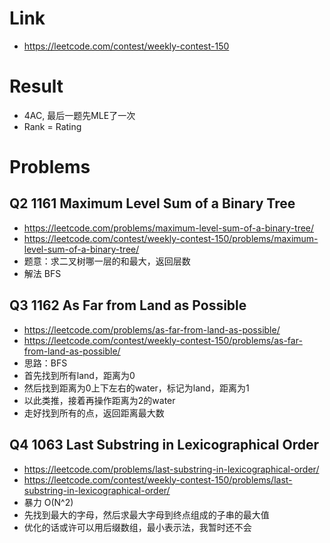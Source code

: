 # Link
- https://leetcode.com/contest/weekly-contest-150

# Result
- 4AC, 最后一题先MLE了一次
- Rank
= Rating

# Problems

## Q2 1161 Maximum Level Sum of a Binary Tree
- https://leetcode.com/problems/maximum-level-sum-of-a-binary-tree/
- https://leetcode.com/contest/weekly-contest-150/problems/maximum-level-sum-of-a-binary-tree/
- 题意：求二叉树哪一层的和最大，返回层数
- 解法 BFS

## Q3 1162 As Far from Land as Possible
- https://leetcode.com/problems/as-far-from-land-as-possible/
- https://leetcode.com/contest/weekly-contest-150/problems/as-far-from-land-as-possible/
- 思路：BFS
- 首先找到所有land，距离为0
- 然后找到距离为0上下左右的water，标记为land，距离为1
- 以此类推，接着再操作距离为2的water
- 走好找到所有的点，返回距离最大数

## Q4 1063 Last Substring in Lexicographical Order
- https://leetcode.com/problems/last-substring-in-lexicographical-order/
- https://leetcode.com/contest/weekly-contest-150/problems/last-substring-in-lexicographical-order/
- 暴力 O(N^2)
- 先找到最大的字母，然后求最大字母到终点组成的子串的最大值
- 优化的话或许可以用后缀数组，最小表示法，我暂时还不会